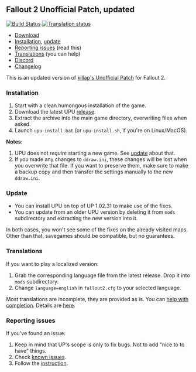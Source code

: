 ## Fallout 2 Unofficial Patch, updated

[![Build Status](https://travis-ci.org/BGforgeNet/Fallout2_Unofficial_Patch.svg?branch=master)](https://travis-ci.org/BGforgeNet/Fallout2_Unofficial_Patch)
[![Translation status](https://tra.bgforge.net/widgets/fallout/-/up/svg-badge.svg)](https://tra.bgforge.net/projects/fallout/up/)

* [Download](https://github.com/BGforgeNet/Fallout2_Unofficial_Patch/releases/latest)
* [Installation](#installation), [update](#update)
* [Reporting issues](#reporting-issues) (read this)
* [Translations](#translations) (you can help)
* [Discord](https://discord.gg/4Yqfggm)
* [Changelog](docs/changelog.md)

This is an updated version of [killap's Unofficial Patch](http://killap.net/) for Fallout 2.

### Installation
1. Start with a clean humongous installation of the game.
1. Download the latest UPU [release](https://github.com/BGforgeNet/Fallout2_Unofficial_Patch/releases/latest).
1. Extract the archive into the main game directory, overwriting files when asked.
1. Launch `upu-install.bat` (or `upu-install.sh`, if you're on Linux/MacOS).

**Notes:**
1. UPU does not _require_ starting a new game. See [update](#update) about that.
1. If you made any changes to `ddraw.ini`, these changes will be lost when you overwrite that file. If you want to preserve them, make sure to make a backup copy and then transfer the settings manually to the new `ddraw.ini`.

### Update

* You can install UPU on top of UP 1.02.31 to make use of the fixes.
* You can update from an older UPU version by deleting it from `mods` subdirectory and extracting the new version into it.

In both cases, you won't see some of the fixes on the already visited maps. Other than that, savegames should be compatible, but no guarantees.

### Translations
If you want to play a localized version:
1. Grab the corresponding language file from the latest release. Drop it into `mods` subdirectory.
1. Change `language=english` in `fallout2.cfg` to your selected language.

Most translations are incomplete, they are provided as is. You can [help with completion](https://tra.bgforge.net/projects/fallout/up/). Details are [here](docs/translations.md).

### Reporting issues
If you've found an issue:

1. Keep in mind that UP's scope is only to fix bugs. Not to add "nice to to have" things.
2. Check [known issues](docs/known.md).
3. Follow the [instruction](docs/reporting.md).
